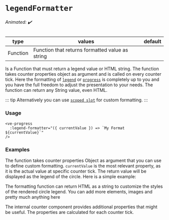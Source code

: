 # `legendFormatter`

###### Animated: ✔️

| type   | values      | default |
| ------ | ----------- | ------- |
| Function | Function that returns formatted value  as string |         |

Is a Function that must return a legend value or HTML string. The function takes counter properties object as argument and
is called on every counter tick. Here the formatting of [`legend`](./legend.md) or [`progress`](./progress.md)
is completely up to you and you have the full freedom to adjust the presentation to your needs. The function can return any
String value, even HTML.

::: tip
Alternatively you can use [`scoped slot`](../slots.md#default) for custom formatting.
:::

### Usage

```vue
<ve-progress
  :legend-formatter="({ currentValue }) => `My Format ${currentValue}`"
/>
```

### Examples

The function takes counter properties Object as argument that you can use to define custom formatting.
`currentValue` is the most relevant property, as it is the actual value at specific counter tick. The return value will be
displayed as the legend of the circle. Here is a simple example:

<example-container class="mb-16" >
<template #default="{ loading, progress, slider, noData, determinate }">
<v-e-p 
  :progress="progress" 
  :loading="loading" 
  :no-data="noData" 
  :determinate="determinate"
  :legend-formatter="({ currentValue }) => `My Format ${currentValue}`"
></v-e-p>
</template>
<template #code="{ progress }">
<CodeGroup>
<CodeGroupItem >

```vue:no-v-pre
<template>
  <ve-progress 
    :progress="{{ progress }}"
    :legend-formatter="({ currentValue }) => `My Format ${currentValue}`"
  />
</template>
```

</CodeGroupItem>
</CodeGroup>
</template>
</example-container>

The formatting function can return HTML as a string to customize the styles of the rendered circle legend.
You can add more elements, images and pretty much anything here

<LegendFormatterHtml class="mb-16">
<template #code="{ progress }">
<CodeGroup>
<CodeGroupItem >

```vue:no-v-pre
<template>
  <ve-progress 
    :progress="{{progress}}" 
    :legend-formatter="
      ({ currentValue }) => `
        <span style='color: ${currentValue < 0 ? 'red' : 'green'}; font-weight: bold; border-bottom: 2px gray solid'>
          ${new Intl.NumberFormat('de-DE', {
            style: 'currency',
            currency: 'EUR',
          })
            .format(currentValue)
            .trim()
          }
          </span>
        `
      "
    />
</template>
```

</CodeGroupItem>
</CodeGroup>
</template>
</LegendFormatterHtml>

The internal counter component provides additional properties that might be useful. The properties are calculated for each counter tick.

<LegendFormatterProps>
<template #code="{ progress }">
<CodeGroup>
<CodeGroupItem >

```vue:no-v-pre
<template>
  <ve-progress :progress="{{progress}}" :legend-formatter="customFormatter"/>
</template>
<script>
export default {
  methods: {
    customFormatter(counterTickProps) {
      return `"currentFormattedValue":
        ${counterTickProps.currentFormattedValue}
        `;
    }
  }
};
</script>
```

</CodeGroupItem>
</CodeGroup>
</template>
</LegendFormatterProps>
